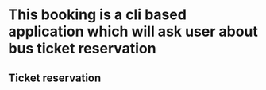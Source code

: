 # This booking is a cli based application which will ask user about bus ticket reservation

## Ticket reservation